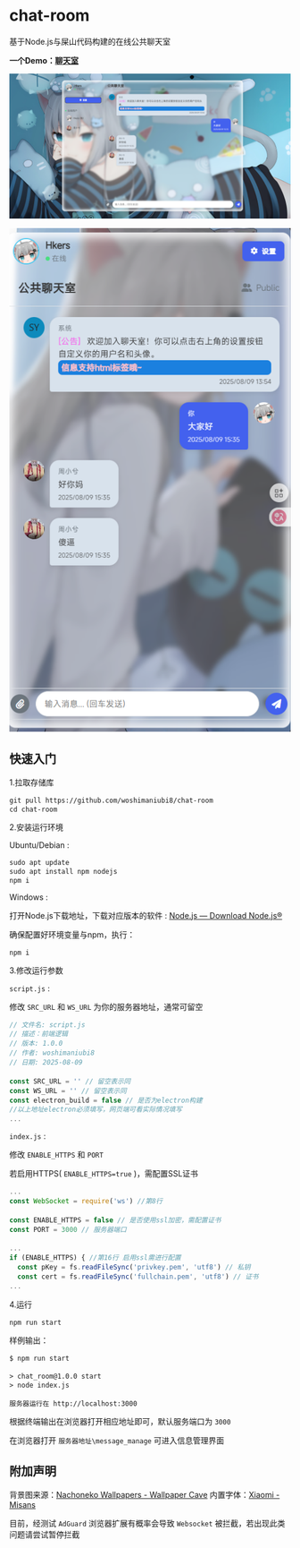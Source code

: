# chat-room
基于Node.js与屎山代码构建的在线公共聊天室



**一个Demo：[聊天室](https://chat.qqaq.top/)**



![PC](public/pc-screen.png)

![MOB](public/mob-screen.png)

## 快速入门



1.拉取存储库

```shell
git pull https://github.com/woshimaniubi8/chat-room
cd chat-room
```



2.安装运行环境

Ubuntu/Debian :

```shell
sudo apt update
sudo apt install npm nodejs
npm i
```

Windows :

打开Node.js下载地址，下载对应版本的软件 : [Node.js — Download Node.js®](https://nodejs.org/en/download)

确保配置好环境变量与npm，执行：

```shell
npm i
```

3.修改运行参数

`script.js` :

修改 `SRC_URL` 和 `WS_URL` 为你的服务器地址，通常可留空

```javascript
// 文件名: script.js
// 描述：前端逻辑
// 版本: 1.0.0
// 作者: woshimaniubi8
// 日期: 2025-08-09

const SRC_URL = '' // 留空表示同
const WS_URL = '' // 留空表示同
const electron_build = false // 是否为electron构建
//以上地址electron必须填写，网页端可看实际情况填写
...

```



`index.js` :

修改 `ENABLE_HTTPS` 和 `PORT`

若启用HTTPS( `ENABLE_HTTPS=true` )，需配置SSL证书

```javascript
...
const WebSocket = require('ws') //第8行

const ENABLE_HTTPS = false // 是否使用ssl加密，需配置证书
const PORT = 3000 // 服务器端口

...
if (ENABLE_HTTPS) { //第16行 启用ssl需进行配置
  const pKey = fs.readFileSync('privkey.pem', 'utf8') // 私钥
  const cert = fs.readFileSync('fullchain.pem', 'utf8') // 证书
...
```



4.运行

```shell
npm run start
```

样例输出：

```shell
$ npm run start

> chat_room@1.0.0 start
> node index.js

服务器运行在 http://localhost:3000
```

根据终端输出在浏览器打开相应地址即可，默认服务端口为 `3000`

在浏览器打开 `服务器地址\message_manage` 可进入信息管理界面





## 附加声明

背景图来源：[Nachoneko Wallpapers - Wallpaper Cave](https://wallpapercave.com/nachoneko-wallpapers)
内置字体：[Xiaomi - Misans](https://hyperos.mi.com/font/download)

目前，经测试 `AdGuard` 浏览器扩展有概率会导致 `Websocket` 被拦截，若出现此类问题请尝试暂停拦截